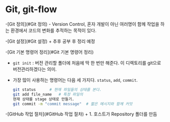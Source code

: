 # Git, git-flow 


-[Git 정의](#Git 정의)
	- Version Control, 혼자 개발이 아닌 여러명이 함께 작업을 하는 환경에서 코드의 변화를 추적하는 목적이 있다.


-[Git 설정](#Git 설정)
	+ 추후 공부 후 정리 예정


-[Git 기본 명령어 정리](#Git 기본 명령어 정리)


+ `git init` : 버전 관리할 폴더에 처음에 딱 한 번만 해준다. 이 디렉토리를 git으로 버전관리하겠다는 의미.
+ 가장 많이 사용하는 명령어는 다음 세 가지다. `status`, `add`, `commit`.


	```sh
	git status      # 현재 파일들의 상태를 본다.
	git add file_name   # 특정 파일의
	현재 상태를 stage 상태로 만들기.
    git commit -m "commit message"  # 짧은 메시지와 함께 커밋	    

    ```

-[GitHub 작업 절차](#GitHub 작업 절차)
	+ 1. 호스트가 Repository 폴더를 만듬 



